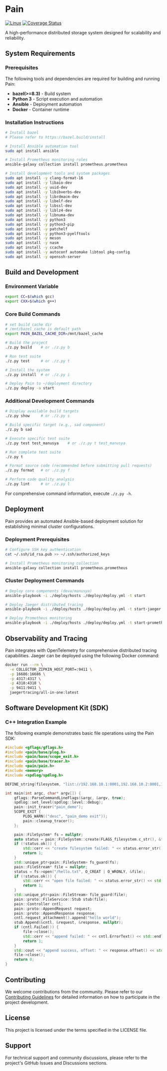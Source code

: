 # Pain

[![Linux](https://github.com/paticcaa/pain/actions/workflows/ubuntu.yml/badge.svg)](https://github.com/paticcaa/pain/actions/workflows/ubuntu.yml)
[![Coverage Status](https://coveralls.io/repos/github/paticcaa/pain/badge.svg)](https://coveralls.io/github/paticcaa/pain)

A high-performance distributed storage system designed for scalability and reliability.

## System Requirements

### Prerequisites

The following tools and dependencies are required for building and running Pain:

- **bazel(>=8.3)** - Build system
- **Python 3** - Script execution and automation
- **Ansible** - Deployment automation
- **Docker** - Container runtime

### Installation Instructions

```bash
# Install bazel
# Please refer to https://bazel.build/install

# Install Ansible automation tool
sudo apt install ansible

# Install Prometheus monitoring roles
ansible-galaxy collection install prometheus.prometheus

# Install development tools and system packages
sudo apt install -y clang-format-16
sudo apt install -y libaio-dev
sudo apt install -y uuid-dev
sudo apt install -y libibverbs-dev
sudo apt install -y librdmacm-dev
sudo apt install -y libelf-dev
sudo apt install -y libssl-dev
sudo apt install -y liblz4-dev
sudo apt install -y libnuma-dev
sudo apt install -y python3
sudo apt install -y python3-pip
sudo apt install -y patchelf
sudo apt install -y python3-pyelftools
sudo apt install -y meson
sudo apt install -y nasm
sudo apt install -y ccache
sudo apt install -y autoconf automake libtool pkg-config
sudo apt install -y openssh-server 
```

## Build and Development

### Environment Variable

```bash
export CC=$(which gcc)
export CXX=$(which g++)
```

### Core Build Commands

```bash
# set build cache dir
# /mnt/bazel_cache is default path
export PAIN_BAZEL_CACHE_DIR=/mnt/bazel_cache

# Build the project
./z.py build    # or ./z.py b

# Run test suite
./z.py test     # or ./z.py t

# Install the system
./z.py install  # or ./z.py i

# Deploy Pain to ~/deployment directory
./z.py deploy -a start
```

### Additional Development Commands

```bash
# Display available build targets
./z.py show     # or ./z.py s

# Build specific target (e.g., sad component)
./z.py b sad

# Execute specific test suite
./z.py test test_manusya    # or ./z.py t test_manusya

# Run complete test suite
./z.py t

# Format source code (recommended before submitting pull requests)
./z.py format   # or ./z.py f

# Perform code quality analysis
./z.py lint     # or ./z.py l
```

For comprehensive command information, execute `./z.py -h`.

## Deployment

Pain provides an automated Ansible-based deployment solution for establishing minimal cluster configurations.

### Deployment Prerequisites

```bash
# Configure SSH key authentication
cat ~/.ssh/id_rsa.pub >> ~/.ssh/authorized_keys

# Install Prometheus monitoring collection
ansible-galaxy collection install prometheus.prometheus
```

### Cluster Deployment Commands

```bash
# Deploy core components (deva/manusya)
ansible-playbook -i ./deploy/hosts ./deploy/deploy.yml -t start

# Deploy Jaeger distributed tracing
ansible-playbook -i ./deploy/hosts ./deploy/deploy.yml -t start-jaeger

# Deploy Prometheus monitoring
ansible-playbook -i ./deploy/hosts ./deploy/deploy.yml -t start-prometheus
```

## Observability and Tracing

Pain integrates with OpenTelemetry for comprehensive distributed tracing capabilities. Jaeger can be deployed using the following Docker command:

```bash
docker run --rm \
  -e COLLECTOR_ZIPKIN_HOST_PORT=:9411 \
  -p 16686:16686 \
  -p 4317:4317 \
  -p 4318:4318 \
  -p 9411:9411 \
  jaegertracing/all-in-one:latest
```

## Software Development Kit (SDK)

### C++ Integration Example

The following example demonstrates basic file operations using the Pain SDK:

```c++
#include <gflags/gflags.h>
#include <pain/base/plog.h>
#include <pain/base/scope_exit.h>
#include <pain/base/tracer.h>
#include <pain/pain.h>
#include <memory>
#include <spdlog/spdlog.h>

DEFINE_string(filesystem, "list://192.168.10.1:8001,192.168.10.2:8001,192.168.10.3:8001", "filesystem");

int main(int argc, char* argv[]) {
    gflags::ParseCommandLineFlags(&argc, &argv, true);
    spdlog::set_level(spdlog::level::debug);
    pain::init_tracer("pain_demo");
    SCOPE_EXIT {
        PLOG_WARN(("desc", "pain_demo exit"));
        pain::cleanup_tracer();
    };

    pain::FileSystem* fs = nullptr;
    auto status = pain::FileSystem::create(FLAGS_filesystem.c_str(), &fs);
    if (!status.ok()) {
        std::cerr << "create filesystem failed: " << status.error_str() << std::endl;
        return 1;
    }
    std::unique_ptr<pain::FileSystem> fs_guard(fs);
    pain::FileStream* file = nullptr;
    status = fs->open("/hello.txt", O_CREAT | O_WRONLY, &file);
    if (!status.ok()) {
        std::cerr << "open file failed: " << status.error_str() << std::endl;
        return 1;
    }
    std::unique_ptr<pain::FileStream> file_guard(file);
    pain::proto::FileService::Stub stub(file);
    pain::Controller cntl;
    pain::proto::AppendRequest request;
    pain::proto::AppendResponse response;
    cntl.request_attachment().append("hello world");
    stub.Append(&cntl, &request, &response, nullptr);
    if (cntl.Failed()) {
        file->close();
        std::cerr << "append failed: " << cntl.ErrorText() << std::endl;
        return 1;
    }
    std::cout << "append success, offset: " << response.offset() << std::endl;
    file->close();
    return 0;
}
```

## Contributing

We welcome contributions from the community. Please refer to our [Contributing Guidelines](docs/en/contributing.md) for detailed information on how to participate in the project development.

## License

This project is licensed under the terms specified in the LICENSE file.

## Support

For technical support and community discussions, please refer to the project's GitHub Issues and Discussions sections.
